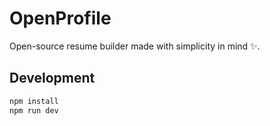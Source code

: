 # OpenProfile

Open-source resume builder made with simplicity in mind ✨.

## Development

```bash
npm install
npm run dev
```
